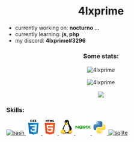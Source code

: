 <h1 align="center">4lxprime</h1>

- currently working on: **nocturno ...**
- currently learning: **js, php**
- my discord: **4lxprime#3296**

<h3 align="center">Some stats: </h3>
<center>
<p><img href="https://github.com/4lxprime" align="center" src="https://github-readme-stats.vercel.app/api/top-langs?username=4lxprime&show_icons=true&locale=en&layout=compact&theme=cobalt" alt="4lxprime" /></p>
<p><img href="https://github.com/4lxprime" align="center" src="https://github-readme-streak-stats.herokuapp.com/?user=4lxprime&theme=cobalt" alt="4lxprime" /></p>
<p><img href="https://github.com/4lxprime" align="center" src="https://github-readme-stats.vercel.app/api?username=4lxprime&show_icons=true&theme=cobalt"></p>

<h3 align="left">Skills: </h3>
<p align="left"> </a> <a href="https://www.gnu.org/software/bash/" target="_blank" rel="noreferrer"> <img src="https://www.vectorlogo.zone/logos/gnu_bash/gnu_bash-icon.svg" alt="bash" width="40" height="40"/> </a> <a href="https://www.w3schools.com/css/" target="_blank" rel="noreferrer"> <img src="https://raw.githubusercontent.com/devicons/devicon/master/icons/css3/css3-original-wordmark.svg" alt="css3" width="40" height="40"/> </a> <a href="https://www.w3.org/html/" target="_blank" rel="noreferrer"> <img src="https://raw.githubusercontent.com/devicons/devicon/master/icons/html5/html5-original-wordmark.svg" alt="html5" width="40" height="40"/> </a> <a href="https://www.linux.org/" target="_blank" rel="noreferrer"> <img src="https://raw.githubusercontent.com/devicons/devicon/master/icons/linux/linux-original.svg" alt="linux" width="40" height="40"/> </a> <a href="https://www.nginx.com" target="_blank" rel="noreferrer"> <img src="https://raw.githubusercontent.com/devicons/devicon/master/icons/nginx/nginx-original.svg" alt="nginx" width="40" height="40"/> </a> <a href="https://www.python.org" target="_blank" rel="noreferrer"> <img src="https://raw.githubusercontent.com/devicons/devicon/master/icons/python/python-original.svg" alt="python" width="40" height="40"/> </a> <a href="https://www.sqlite.org/" target="_blank" rel="noreferrer"> <img src="https://www.vectorlogo.zone/logos/sqlite/sqlite-icon.svg" alt="sqlite" width="40" height="40"/> </a> </p>

